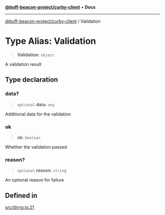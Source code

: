[**@buff-beacon-project/curby-client**](../index.md) • **Docs**

***

[@buff-beacon-project/curby-client](../index.md) / Validation

# Type Alias: Validation

> **Validation**: `object`

A validation result

## Type declaration

### data?

> `optional` **data**: `any`

Additional data for the validation

### ok

> **ok**: `boolean`

Whether the validation passed

### reason?

> `optional` **reason**: `string`

An optional reason for failure

## Defined in

[src/dirng.ts:21](https://github.com/buff-beacon-project/curby-js-client/blob/ab22d721ec98514e549c65f2310e066d4022d353/src/dirng.ts#L21)
